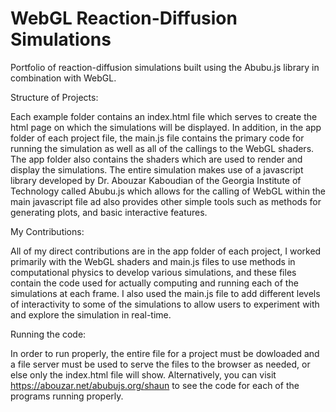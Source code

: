 # WebGL Reaction-Diffusion Simulations

Portfolio of reaction-diffusion simulations built using the Abubu.js library in combination with WebGL.

Structure of Projects:

Each example folder contains an index.html file which serves to create the html page on which the simulations will be displayed. In addition, in the app folder of each project file, the main.js file contains the primary code for running the simulation as well as all of the callings to the WebGL shaders. The app folder also contains the shaders which are used to render and display the simulations. The entire simulation makes use of a javascript library developed by Dr. Abouzar Kaboudian of the Georgia Institute of Technology called Abubu.js which allows for the calling of WebGL within the main javascript file ad also provides other simple tools such as methods for generating plots, and basic interactive features.

My Contributions:

All of my direct contributions are in the app folder of each project, I worked primarily with the WebGL shaders and main.js files to use methods in computational physics to develop various simulations, and these files contain the code used for actually computing and running each of the simulations at each frame. I also used the main.js file to add different levels of interactivity to some of the simulations to allow users to experiment with and 
explore the simulation in real-time.

Running the code:

In order to run properly, the entire file for a project must be dowloaded and a file server must be used to serve the files to the browser as needed, or else only the index.html file will show. Alternatively, you can visit https://abouzar.net/abubujs.org/shaun to see the code for each of the programs running properly.